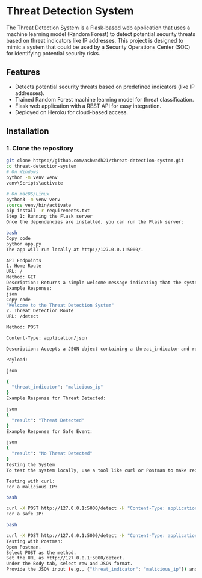 # Threat Detection System

The Threat Detection System is a Flask-based web application that uses a machine learning model (Random Forest) to detect potential security threats based on threat indicators like IP addresses. This project is designed to mimic a system that could be used by a Security Operations Center (SOC) for identifying potential security risks.

## Features

- Detects potential security threats based on predefined indicators (like IP addresses).
- Trained Random Forest machine learning model for threat classification.
- Flask web application with a REST API for easy integration.
- Deployed on Heroku for cloud-based access.

## Installation

### 1. Clone the repository

```bash
git clone https://github.com/ashwadh21/threat-detection-system.git
cd threat-detection-system
# On Windows
python -m venv venv
venv\Scripts\activate

# On macOS/Linux
python3 -m venv venv
source venv/bin/activate
pip install -r requirements.txt
Step 1: Running the Flask server
Once the dependencies are installed, you can run the Flask server:

bash
Copy code
python app.py
The app will run locally at http://127.0.0.1:5000/.

API Endpoints
1. Home Route
URL: /
Method: GET
Description: Returns a simple welcome message indicating that the system is running.
Example Response:
json
Copy code
"Welcome to the Threat Detection System"
2. Threat Detection Route
URL: /detect

Method: POST

Content-Type: application/json

Description: Accepts a JSON object containing a threat_indicator and returns a classification result (either "Threat Detected" or "No Threat Detected").

Payload:

json

{
  "threat_indicator": "malicious_ip"
}
Example Response for Threat Detected:

json
{
  "result": "Threat Detected"
}
Example Response for Safe Event:

json
{
  "result": "No Threat Detected"
}
Testing the System
To test the system locally, use a tool like curl or Postman to make requests to the /detect endpoint.

Testing with curl:
For a malicious IP:

bash

curl -X POST http://127.0.0.1:5000/detect -H "Content-Type: application/json" -d '{"threat_indicator": "malicious_ip"}'
For a safe IP:

bash

curl -X POST http://127.0.0.1:5000/detect -H "Content-Type: application/json" -d '{"threat_indicator": "safe_ip"}'
Testing with Postman:
Open Postman.
Select POST as the method.
Set the URL as http://127.0.0.1:5000/detect.
Under the Body tab, select raw and JSON format.
Provide the JSON input (e.g., {"threat_indicator": "malicious_ip"}) and send the request.
